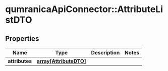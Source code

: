 # qumranicaApiConnector::AttributeListDTO

## Properties
Name | Type | Description | Notes
------------ | ------------- | ------------- | -------------
**attributes** | [**array[AttributeDTO]**](AttributeDTO.md) |  | 


